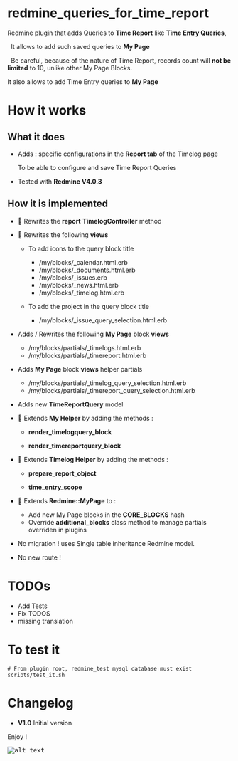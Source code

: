 redmine_queries_for_time_report
===============================

Redmine plugin that adds Queries to **Time Report** like **Time Entry Queries**,

&nbsp;&nbsp;It allows to add such saved queries to **My Page**

&nbsp;&nbsp;Be careful, because of the nature of Time Report, records count will **not be limited** to 10, unlike other My Page Blocks.

It also allows to add Time Entry queries to **My Page**

# How it works

## What it does

* Adds : specific configurations in the **Report tab** of the Timelog page

  To be able to configure and save Time Report Queries

* Tested with **Redmine V4.0.3**

## How it is implemented

- 🔑 Rewrites the **report** **TimelogController** method

- 🔑 Rewrites the following **views**

  - To add icons to the query block title

    - /my/blocks/_calendar.html.erb
    - /my/blocks/_documents.html.erb
    - /my/blocks/_issues.erb
    - /my/blocks/_news.html.erb
    - /my/blocks/_timelog.html.erb

  - To add the project in the query block title

    - /my/blocks/_issue_query_selection.html.erb

- Adds / Rewrites the following **My Page** block **views**

    - /my/blocks/partials/_timelogs.html.erb
    - /my/blocks/partials/_timereport.html.erb

- Adds **My Page** block **views** helper partials

    - /my/blocks/partials/_timelog_query_selection.html.erb
    - /my/blocks/partials/_timereport_query_selection.html.erb

- Adds new **TimeReportQuery** model

- 🔑 Extends **My Helper** by adding the methods :

  - **render_timelogquery_block**

  - **render_timereportquery_block**

- 🔑 Extends **Timelog Helper** by adding the methods :

  - **prepare_report_object**

  - **time_entry_scope**

- 🔑 Extends **Redmine::MyPage** to :

  - Add new My Page blocks in the **CORE_BLOCKS** hash
  - Override **additional_blocks** class method to manage partials overriden in plugins

- No migration ! uses Single table inheritance Redmine model.

- No new route !

# TODOs

* Add Tests
* Fix TODOS
* missing translation

# To test it

```console
# From plugin root, redmine_test mysql database must exist
scripts/test_it.sh
```

# Changelog

* **V1.0**  Initial version

Enjoy !

<kbd>![alt text](https://compteur-visites.ennder.fr/sites/37/token/githubtrq/image "Logo") <!-- .element height="10%" width="10%" --></kbd>
